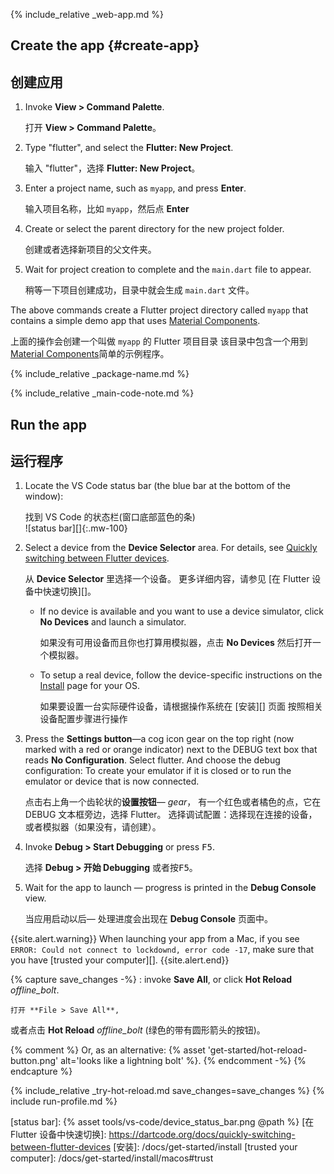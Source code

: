 <div class="tab-pane" id="vscode" role="tabpanel" aria-labelledby="vscode-tab" markdown="1">

{% include_relative _web-app.md  %}

## Create the app {#create-app}

## 创建应用

  1. Invoke **View > Command Palette**.
  
     打开 **View > Command Palette**。
    
  1. Type "flutter", and select the **Flutter: New Project**.
     
     输入 "flutter"，选择 **Flutter: New Project**。
    
  1. Enter a project name, such as `myapp`, and press **Enter**.
     
     输入项目名称，比如 `myapp`，然后点 **Enter**
      
  1. Create or select the parent directory for the new project folder.

     创建或者选择新项目的父文件夹。
    
  1. Wait for project creation to complete and the `main.dart`
     file to appear.

     稍等一下项目创建成功，目录中就会生成 `main.dart` 文件。

The above commands create a Flutter project directory called `myapp` that
contains a simple demo app that uses [Material Components][].

上面的操作会创建一个叫做 `myapp` 的 Flutter 项目目录
该目录中包含一个用到 [Material Components][]简单的示例程序。

{% include_relative _package-name.md  %}

{% include_relative _main-code-note.md  %}

## Run the app

## 运行程序

 1. Locate the VS Code status bar (the blue bar at the bottom of the window):<br> 
    
    找到 VS Code 的状态栏(窗口底部蓝色的条)<br> 
    ![status bar][]{:.mw-100}

 1. Select a device from the **Device Selector** area.
    For details, see [Quickly switching between Flutter devices][].
  
    从 **Device Selector** 里选择一个设备。
    更多详细内容，请参见 [在 Flutter 设备中快速切换][]。
    
    - If no device is available and you want to use a device simulator,
      click **No Devices** and launch a simulator.
      
      如果没有可用设备而且你也打算用模拟器，点击 **No Devices** 然后打开一个模拟器。
      
    - To setup a real device, follow the device-specific instructions on the
      [Install][] page for your OS.
      
      如果要设置一台实际硬件设备，请根据操作系统在 [安装][] 页面
      按照相关设备配置步骤进行操作
      
 1. Press the **Settings button**&mdash;a cog icon gear
    on the top right (now marked with a red or orange indicator)
    next to the DEBUG text box that reads **No Configuration**.
    Select flutter. And choose the debug configuration:
    To create your emulator if it is closed or to run the
    emulator or device that is now connected.
    
    点击右上角一个齿轮状的**设置按钮**&mdash; <i class="material-icons align-bottom">gear</i>，
    有一个红色或者橘色的点，它在 DEBUG 文本框旁边，选择 Flutter。
    选择调试配置：选择现在连接的设备，或者模拟器（如果没有，请创建）。

 1. Invoke **Debug > Start Debugging** or press <kbd>F5</kbd>.
    
    选择 **Debug > 开始 Debugging** 或者按<kbd>F5</kbd>。
    
 1. Wait for the app to launch &mdash; progress is printed
    in the **Debug Console** view.
    
    当应用启动以后&mdash; 处理进度会出现在 **Debug Console** 页面中。

{{site.alert.warning}}
  When launching your app from a Mac, if you see
  `ERROR: Could not connect to lockdownd, error code -17`,
  make sure that you have [trusted your computer][].
{{site.alert.end}}

{% capture save_changes -%}
  : invoke **Save All**, or click **Hot Reload**
  <i class="material-icons align-bottom">offline_bolt</i>.
  
    打开 **File > Save All**,
  或者点击 **Hot Reload** <i class="material-icons align-bottom">offline_bolt</i> (绿色的带有圆形箭头的按钮)。

  {% comment %} Or, as an alternative:
    {% asset 'get-started/hot-reload-button.png' alt='looks like a lightning bolt' %}.
  {% endcomment -%}
{% endcapture %}

{% include_relative _try-hot-reload.md save_changes=save_changes %}
{% include run-profile.md %}

</div>

[Install]: /docs/get-started/install
[Material Components]: {{site.material}}/guidelines
[Quickly switching between Flutter devices]: https://dartcode.org/docs/quickly-switching-between-flutter-devices
[status bar]: {% asset tools/vs-code/device_status_bar.png @path %}
[在 Flutter 设备中快速切换]: https://dartcode.org/docs/quickly-switching-between-flutter-devices
[安装]: /docs/get-started/install
[trusted your computer]: /docs/get-started/install/macos#trust
</div>

